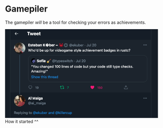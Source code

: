 # Gamepiler

The gamepiler *will* be a tool for checking your errors as achievements.

![Start](tweet.png)
How it started ^^